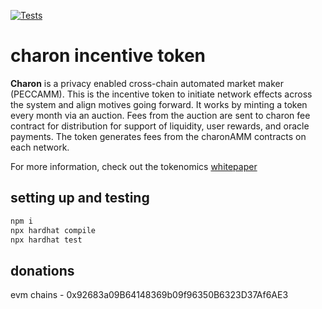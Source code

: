 [![Tests](https://github.com/charonAMM/incentiveToken/actions/workflows/tests.yml/badge.svg)](https://github.com/charonAMM/incentiveToken/actions/workflows/tests.ymli)

# charon incentive token

<b>Charon</b> is a privacy enabled cross-chain automated market maker (PECCAMM). This is the incentive token to initiate network effects across the system and align motives going forward.  It works by minting a token every month via an auction.  Fees from the auction are sent to charon fee contract for distribution for support of liquidity, user rewards, and oracle payments.  The token generates fees from the charonAMM contracts on each network. 

For more information, check out the tokenomics [whitepaper](https://github.com/charonAMM/writings/blob/main/Charon%20Tokenomics.pdf)

## setting up and testing

```sh
npm i
npx hardhat compile
npx hardhat test
```

## donations

evm chains - 0x92683a09B64148369b09f96350B6323D37Af6AE3